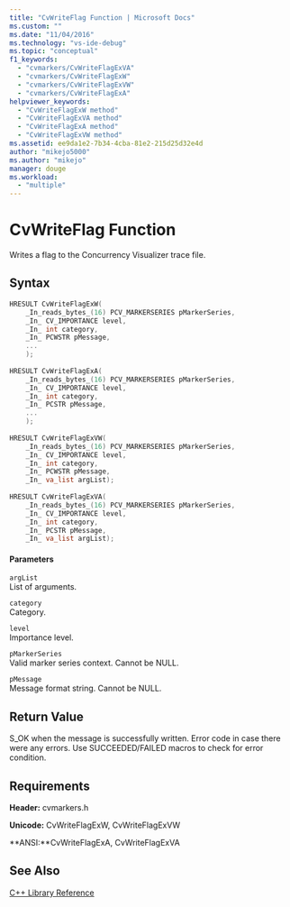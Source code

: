 ```yaml
---
title: "CvWriteFlag Function | Microsoft Docs"
ms.custom: ""
ms.date: "11/04/2016"
ms.technology: "vs-ide-debug"
ms.topic: "conceptual"
f1_keywords: 
  - "cvmarkers/CvWriteFlagExVA"
  - "cvmarkers/CvWriteFlagExW"
  - "cvmarkers/CvWriteFlagExVW"
  - "cvmarkers/CvWriteFlagExA"
helpviewer_keywords: 
  - "CvWriteFlagExW method"
  - "CvWriteFlagExVA method"
  - "CvWriteFlagExA method"
  - "CvWriteFlagExVW method"
ms.assetid: ee9da1e2-7b34-4cba-81e2-215d25d32e4d
author: "mikejo5000"
ms.author: "mikejo"
manager: douge
ms.workload: 
  - "multiple"
---
```

# CvWriteFlag Function
Writes a flag to the Concurrency Visualizer trace file.  
  
## Syntax  
  
```C  
HRESULT CvWriteFlagExW(  
    _In_reads_bytes_(16) PCV_MARKERSERIES pMarkerSeries,  
    _In_ CV_IMPORTANCE level,  
    _In_ int category,  
    _In_ PCWSTR pMessage,  
    ...  
    );  
  
HRESULT CvWriteFlagExA(  
    _In_reads_bytes_(16) PCV_MARKERSERIES pMarkerSeries,  
    _In_ CV_IMPORTANCE level,  
    _In_ int category,  
    _In_ PCSTR pMessage,  
    ...  
    );  
  
HRESULT CvWriteFlagExVW(  
    _In_reads_bytes_(16) PCV_MARKERSERIES pMarkerSeries,  
    _In_ CV_IMPORTANCE level,  
    _In_ int category,  
    _In_ PCWSTR pMessage,  
    _In_ va_list argList);  
  
HRESULT CvWriteFlagExVA(  
    _In_reads_bytes_(16) PCV_MARKERSERIES pMarkerSeries,  
    _In_ CV_IMPORTANCE level,  
    _In_ int category,  
    _In_ PCSTR pMessage,  
    _In_ va_list argList);  
```  
  
#### Parameters  
 `argList`  
 List of arguments.  
  
 `category`  
 Category.  
  
 `level`  
 Importance level.  
  
 `pMarkerSeries`  
 Valid marker series context. Cannot be NULL.  
  
 `pMessage`  
 Message format string. Cannot be NULL.  
  
## Return Value  
 S_OK when the message is successfully written. Error code in case there were any errors. Use SUCCEEDED/FAILED macros to check for error condition.  
  
## Requirements  
 **Header:** cvmarkers.h  
  
 **Unicode:** CvWriteFlagExW, CvWriteFlagExVW  
  
 **ANSI:**CvWriteFlagExA, CvWriteFlagExVA  
  
## See Also  
 [C++ Library Reference](../profiling/cpp-library-reference.md)